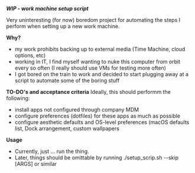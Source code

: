 ***WIP - work machine setup script***

Very uninteresting (for now) boredom project for automating the steps I perform when setting up 
a new work machine. 

****Why?****
- my work prohibits backing up to external media (Time Machine, cloud options, etc)
- working in IT, I find myself wanting to nuke this computer from orbit every so often (I really 
should use VMs for testing more often)
- I got bored on the train to work and decided to start plugging away at a script to automate 
some of the boring stuff

****TO-DO's and acceptance criteria****
Ideally, this should performm the following:
- install apps not configured through company MDM
- configure preferences (dotfiles) for these apps as much as possible
- configure aesthetic defaults and OS-level preferences (macOS defaults list, Dock arrangement, 
custom wallpapers

****Usage****
- Currently, just ... run the thing. 
- Later, things should be omittable by running ./setup_scrip.sh --skip [ARGS] or similar
